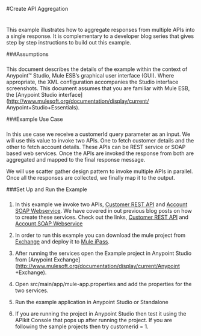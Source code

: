 #Create API Aggregation
#
This example illustrates how to aggregate responses from multiple APIs into a single response.
It is complementary to a developer blog series that gives step by step instructions to build out this example.



###Assumptions
###
This document describes the details of the example within the context of
Anypoint™ Studio, Mule ESB’s graphical user interface (GUI). Where
appropriate, the XML configuration accompanies the Studio interface
screenshots. This document assumes that you are familiar with Mule ESB,
the [Anypoint Studio
interface](http://www.mulesoft.org/documentation/display/current/
Anypoint+Studio+Essentials).

###Example Use Case
###
In this use case we receive a customerId query parameter as an input. 
We will use this value to invoke two APIs. One to fetch customer details and the other to fetch
account details.
These APIs can be REST service or SOAP based web services.
Once the APIs are invoked the response from both are aggregated and mapped to the final response message.

We will use scatter gather design pattern to invoke multiple APIs in parallel. 
Once all the responses are collected, we finally map it to the output. 

###Set Up and Run the Example
###

1. In this example we invoke two APIs, [Customer REST API](https://www.mulesoft.com/exchange/#!/RESTXML) and [Account SOAP Webservice](https://www.mulesoft.com/exchange/#!/expose-database-through-soap-web-service). 
We have covered in out previous blog posts  on how to create these services. 
Check out the links, [Customer REST API]() and [Account SOAP Webservice]()

2. In order to run this example you can download the mule project from [Exchange](https://www.mulesoft.com/exchange) and deploy it to [Mule iPass](https://www.mulesoft.com/platform/saas/cloudhub-ipaas-cloud-based-integration). 


3. After running the services open the Example project in Anypoint Studio from [Anypoint
Exchange](http://www.mulesoft.org/documentation/display/current/Anypoint
+Exchange). 

4. Open src/main/app/mule-app.properties and add the properties for the two services. 

5. Run the example application in Anypoint Studio or Standalone

6. If you are running the project in Anypoint Studio then test it using the APIkit Console that pops up after running the project. If you are following the sample projects then try customerid = 1. 




